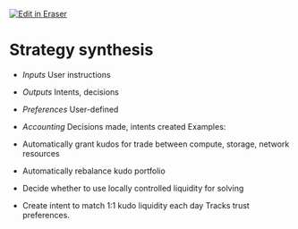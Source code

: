 <p><a target="_blank" href="https://app.eraser.io/workspace/SuyqTSMGmkCIz8suRGaY" id="edit-in-eraser-github-link"><img alt="Edit in Eraser" src="https://firebasestorage.googleapis.com/v0/b/second-petal-295822.appspot.com/o/images%2Fgithub%2FOpen%20in%20Eraser.svg?alt=media&amp;token=968381c8-a7e7-472a-8ed6-4a6626da5501"></a></p>

# Strategy synthesis
- _Inputs_
 User instructions
- _Outputs_
 Intents, decisions
- _Preferences_
 User-defined
- _Accounting_
 Decisions made, intents created
Examples:

- Automatically grant kudos for trade between compute, storage, network resources
- Automatically rebalance kudo portfolio 
- Decide whether to use locally controlled liquidity for solving
- Create intent to match 1:1 kudo liquidity each day
Tracks trust preferences.


<!--- Eraser file: https://app.eraser.io/workspace/SuyqTSMGmkCIz8suRGaY --->